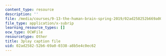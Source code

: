 ```yaml
---
content_type: resource
description: ''
file: /media/courses/9-13-the-human-brain-spring-2019/02ad258252b669a00338a8b5e4c0ec62_XRdJ5mXBo8A.srt
file_type: application/x-subrip
learning_resource_types: []
ocw_type: OCWFile
resourcetype: Other
title: 3play caption file
uid: 02ad2582-52b6-69a0-0338-a8b5e4c0ec62
---
```

